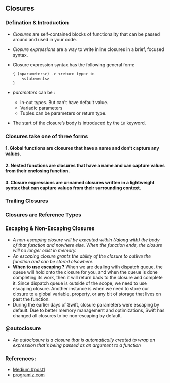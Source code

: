 ## Closures

### Defination & Introduction
- *Closures* are self-contained blocks of functionality that can be passed around and used in your code.
- *Closure expressions* are a way to write inline closures in a brief, focused syntax.
- Closure expression syntax has the following general form:
  ```
  { (<parameters>) -> <return type> in
      <statements>
  }
  ```
- *parameters* can be : 
  - in-out types. But can't have default value.
  - Variadic parameters
  - Tuples can be parameters or return type.
  
- The start of the closure’s body is introduced by the `in` keyword.


### Closures take one of three forms
#### 1. Global functions are closures that have a name and don’t capture any values.
#### 2. Nested functions are closures that have a name and can capture values from their enclosing function.
#### 3. Closure expressions are unnamed closures written in a lightweight syntax that can capture values from their surrounding context.

### Trailing Closures

### Closures are Reference Types

### Escaping & Non-Escaping Closures
-  *A non-escaping closure will be executed within (/along with) the body of that function and nowhere else. When the function ends, the closure will no longer exist in memory.*
- *An escaping closure grants the ability of the closure to outlive the function and can be stored elsewhere.*
- **When to use escaping ?** When we are dealing with dispatch queue, the queue will hold onto the closure for you, and when the queue is done completing its work, then it will return back to the closure and complete it. Since dispatch queue is outside of the scope, we need to use escaping closure. Another instance is when we need to store our closure to a global variable, property, or any bit of storage that lives on past the function.
- During the earlier days of Swift, closure parameters were escaping by default. Due to better memory management and optimizations, Swift has changed all closures to be non-escaping by default.

### @autoclosure
- *An autoclosure is a closure that is automatically created to wrap an expression that's being passed as an argument to a function*

### References:
- [Medium #post1](https://medium.com/swift-india/functional-swift-closures-67459b812d0)
- [programiz.com](https://www.programiz.com/swift-programming/closures)

